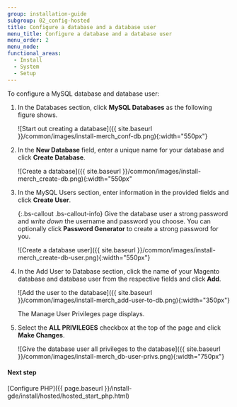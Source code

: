 ```yaml
---
group: installation-guide
subgroup: 02_config-hosted
title: Configure a database and a database user
menu_title: Configure a database and a database user
menu_order: 2
menu_node:
functional_areas:
  - Install
  - System
  - Setup
---
```


To configure a MySQL database and database user:

1. In the Databases section, click **MySQL Databases** as the following figure shows.

    ![Start out creating a database]({{ site.baseurl }}/common/images/install-merch_conf-db.png){:width="550px"}

2. In the **New Database** field, enter a unique name for your database and click **Create Database**.

    ![Create a database]({{ site.baseurl }}/common/images/install-merch_create-db.png){:width="550px"

3. In the MySQL Users section, enter information in the provided fields and click **Create User**.

    {:.bs-callout .bs-callout-info}
    Give the database user a strong password and <em>write down</em> the username and password you choose. You can optionally click **Password Generator** to create a strong password for you.

    ![Create a database user]({{ site.baseurl }}/common/images/install-merch_create-db-user.png){:width="550px"}

4. In the Add User to Database section, click the name of your Magento database and database user from the respective fields and click **Add**.

    ![Add the user to the database]({{ site.baseurl }}/common/images/install-merch_add-user-to-db.png){:width="350px"}

    The Manage User Privileges page displays.

5. Select the **ALL PRIVILEGES** checkbox at the top of the page and click **Make Changes**.

    ![Give the database user all privileges to the database]({{ site.baseurl }}/common/images/install-merch_db-user-privs.png){:width="750px"}

#### Next step

[Configure PHP]({{ page.baseurl }}/install-gde/install/hosted/hosted_start_php.html)
